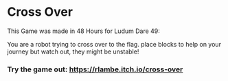 # Cross Over
This Game was made in 48 Hours for Ludum Dare 49:  

You are a robot trying to cross over to the flag. place blocks to help on your journey but watch out, they might be unstable!

### Try the game out: https://rlambe.itch.io/cross-over
